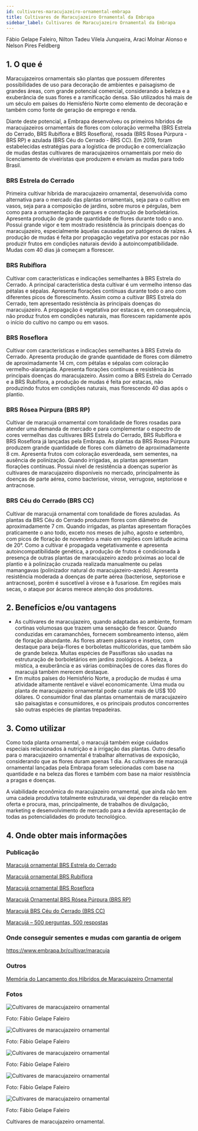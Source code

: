 ```yaml
---
id: cultivares-maracujazeiro-ornamental-embrapa
title: Cultivares de Maracujazeiro Ornamental da Embrapa
sidebar_label: Cultivares de Maracujazeiro Ornamental da Embrapa
---
```


<div className="center-textArticle">Fábio Gelape Faleiro, Nilton Tadeu Vilela Junqueira, Araci Molnar Alonso e Nelson Pires Feldberg</div>

## **1. O que é**

Maracujazeiros ornamentais são plantas que possuem
diferentes possibilidades de uso para decoração de ambientes e
paisagismo de grandes áreas, com grande potencial comercial,
considerando a beleza e a exuberância de suas flores e a
ramificação densa. São utilizados há mais de um século em
países do Hemisfério Norte como elemento de decoração e
também como fonte de geração de emprego e renda.

Diante deste potencial, a Embrapa desenvolveu os primeiros
híbridos de maracujazeiros ornamentais de flores com coloração
vermelha (BRS Estrela do Cerrado, BRS Rubiflora e BRS
Roseflora), rosada (BRS Rosea Púrpura - BRS RP) e azulada
(BRS Céu do Cerrado - BRS CC). Em 2019, foram estabelecidas
estratégias para a logística de produção e comercialização de
mudas destas cultivares de maracujazeiros ornamentais por
meio do licenciamento de viveiristas que produzem e enviam as
mudas para todo Brasil.

### BRS Estrela do Cerrado

Primeira cultivar híbrida de
maracujazeiro ornamental, desenvolvida como alternativa para o
mercado das plantas ornamentais, seja para o cultivo em vasos,
seja para a composição de jardins, sobre muros e pérgulas, bem
como para a ornamentação de parques e construção de
borboletários. Apresenta produção de grande quantidade de
flores durante todo o ano. Possui grande vigor e tem mostrado
resistência às principais doenças do maracujazeiro,
especialmente àquelas causadas por patógenos de raízes. A
produção de mudas é feita por propagação vegetativa por
estacas por não produzir frutos em condições naturais devido à
autoincompatibilidade. Mudas com 40 dias já começam a
florescer.

### BRS Rubiflora

Cultivar com características e indicações
semelhantes à BRS Estrela do Cerrado. A principal característica
desta cultivar é um vermelho intenso das pétalas e sépalas.
Apresenta florações contínuas durante todo o ano com diferentes
picos de florescimento. Assim como a cultivar BRS Estrela do
Cerrado, tem apresentado resistência às principais doenças do
maracujazeiro. A propagação é vegetativa por estacas e, em
consequência, não produz frutos em condições naturais, mas
florescem rapidamente após o início do cultivo no campo ou em
vasos.

### BRS Roseflora

Cultivar com características e indicações
semelhantes à BRS Estrela do Cerrado. Apresenta produção de
grande quantidade de flores com diâmetro de aproximadamente
14 cm, com pétalas e sépalas com coloração vermelho-alaranjada. Apresenta florações contínuas e resistência às
principais doenças do maracujazeiro. Assim como a BRS Estrela
do Cerrado e a BRS Rubiflora, a produção de mudas é feita por
estacas, não produzindo frutos em condições naturais, mas
florescendo 40 dias após o plantio.

### BRS Rósea Púrpura (BRS RP)

Cultivar de maracujá
ornamental com tonalidade de flores rosadas para atender uma
demanda de mercado e para complementar o espectro de cores
vermelhas das cultivares BRS Estrela do Cerrado, BRS Rubiflora
e BRS Roseflora já lançadas pela Embrapa. As plantas da BRS
Rosea Púrpura produzem grande quantidade de flores com
diâmetro de aproximadamente 8 cm. Apresenta frutos com
coloração esverdeada, sem sementes, na ausência de
polinização. Quando irrigadas, as plantas apresentam florações
contínuas. Possui nível de resistência a doenças superior às
cultivares de maracujazeiro disponíveis no mercado,
principalmente às doenças de parte aérea, como bacteriose,
virose, verrugose, septoriose e antracnose.

### BRS Céu do Cerrado (BRS CC)

Cultivar de maracujá
ornamental com tonalidade de flores azuladas. As plantas da BRS
Céu do Cerrado produzem flores com diâmetro de
aproximadamente 7 cm. Quando irrigadas, as plantas
apresentam florações praticamente o ano todo, exceto nos meses
de julho, agosto e setembro, com picos de floração de novembro a
maio em regiões com latitude acima de 20°. Como a cultivar é
propagada vegetativamente e apresenta autoincompatibilidade
genética, a produção de frutos é condicionada à presença de
outras plantas de maracujazeiro azedo próximas ao local de
plantio e à polinização cruzada realizada manualmente ou pelas
mamangavas (polinizador natural do maracujazeiro-azedo).
Apresenta resistência moderada a doenças de parte aérea
(bacteriose, septoriose e antracnose), porém é suscetível à virose
e à fusariose. Em regiões mais secas, o ataque por ácaros merece
atenção dos produtores.

## **2. Benefícios e/ou vantagens**

- As cultivares de maracujazeiro, quando adaptadas ao
  ambiente, formam cortinas volumosas que trazem uma
  sensação de frescor. Quando conduzidas em caramanchões,
  fornecem sombreamento intenso, além de floração
  abundante. As flores atraem pássaros e insetos, com
  destaque para beija-flores e borboletas multicoloridas, que
  também são de grande beleza. Muitas espécies de
  Passifloras são usadas na estruturação de borboletários em
  jardins zoológicos. A beleza, a mística, a exuberância e as
  várias combinações de cores das flores do maracujá também
  merecem destaque.
- Em muitos países do Hemisfério Norte, a produção de mudas
  é uma atividade altamente rentável e viável
  economicamente. Uma muda ou planta de maracujazeiro
  ornamental pode custar mais de US$ 100 dólares. O
  consumidor final das plantas ornamentais de maracujazeiro
  são paisagistas e consumidores, e os principais produtos
  concorrentes são outras espécies de plantas trepadeiras.

## **3. Como utilizar**

Como toda planta ornamental, o maracujá também exige
cuidados especiais relacionados à nutrição e à irrigação das
plantas. Outro desafio para o maracujazeiro ornamental é
trabalhar alternativas de exposição, considerando que as flores
duram apenas 1 dia. As cultivares de maracujá ornamental
lançadas pela Embrapa foram selecionadas com base na
quantidade e na beleza das flores e também com base na maior
resistência a pragas e doenças.

A viabilidade econômica do maracujazeiro ornamental, que ainda
não tem uma cadeia produtiva totalmente estruturada, vai
depender da relação entre oferta e procura, mas, principalmente,
de trabalhos de divulgação, marketing e desenvolvimento de
mercado para a devida apresentação de todas as
potencialidades do produto tecnológico.

## **4. Onde obter mais informações**

### Publicação

[Maracujá ornamental BRS Estrela do Cerrado](https://bit.ly/2RiAFlC)

[Maracujá ornamental BRS Rubiflora](https://bit.ly/2QXuK6s)

[Maracujá ornamental BRS Roseflora](https://bit.ly/2RluHAA)

[Maracujá Ornamental BRS Rósea Púrpura (BRS RP)](https://bit.ly/2uWYFDp)

[Maracujá BRS Céu do Cerrado (BRS CC)](https://bit.ly/2RlSctb)

[Maracujá – 500 perguntas, 500 respostas](https://bit.ly/2Nvoq3S)

### Onde conseguir sementes e mudas com garantia de origem

https://www.embrapa.br/cultivar/maracuja

### Outros

[Memória do Lançamento dos Híbridos de Maracujazeiro Ornamental](https://bit.ly/2TFobaH)

### Fotos 

<div class="container-img"> 

  ![Cultivares de maracujazeiro ornamental](/img/docs/33_maracujazeiro_ornamental/FOTO_01.jpg)

  <span class="legenda-foto-fonte">Foto: Fábio Gelape Faleiro</span>
</div>

<div class="container-img"> 

  ![Cultivares de maracujazeiro ornamental](/img/docs/33_maracujazeiro_ornamental/FOTO_02.jpg)

  <span class="legenda-foto-fonte">Foto: Fábio Gelape Faleiro</span>
</div>

<div class="container-img"> 

  ![Cultivares de maracujazeiro ornamental](/img/docs/33_maracujazeiro_ornamental/FOTO_03.jpg)

  <span class="legenda-foto-fonte">Foto: Fábio Gelape Faleiro</span>
</div>

<div class="container-img"> 

  ![Cultivares de maracujazeiro ornamental](/img/docs/33_maracujazeiro_ornamental/FOTO_04.jpg)

  <span class="legenda-foto-fonte">Foto: Fábio Gelape Faleiro</span>
</div>

<div class="container-img"> 

  ![Cultivares de maracujazeiro ornamental](/img/docs/33_maracujazeiro_ornamental/FOTO_05.jpg)

  <span class="legenda-foto-fonte">Foto: Fábio Gelape Faleiro</span>
  <div className="legenda-foto">Cultivares de maracujazeiro ornamental.</div>
</div>
